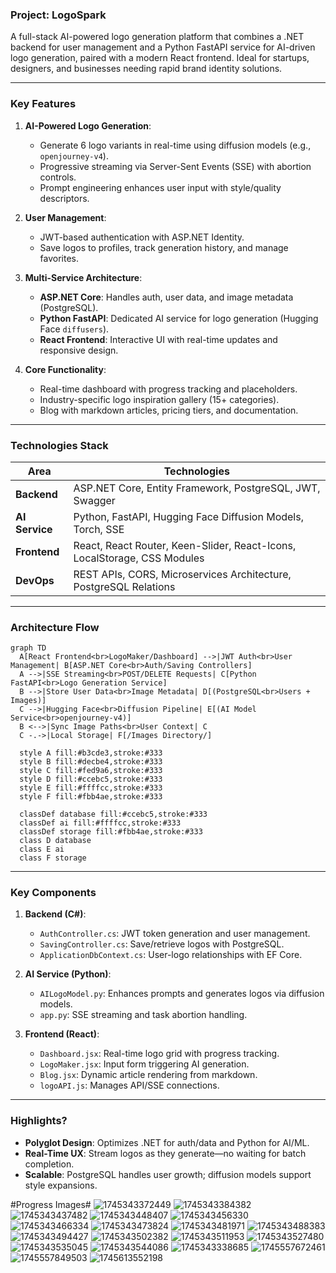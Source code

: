 ### **Project: LogoSpark**  
A full-stack AI-powered logo generation platform that combines a .NET backend for user management and a Python FastAPI service for AI-driven logo generation, paired with a modern React frontend. Ideal for startups, designers, and businesses needing rapid brand identity solutions.

---

### **Key Features**  
1. **AI-Powered Logo Generation**:  
   - Generate 6 logo variants in real-time using diffusion models (e.g., `openjourney-v4`).  
   - Progressive streaming via Server-Sent Events (SSE) with abortion controls.  
   - Prompt engineering enhances user input with style/quality descriptors.  

2. **User Management**:  
   - JWT-based authentication with ASP.NET Identity.  
   - Save logos to profiles, track generation history, and manage favorites.  

3. **Multi-Service Architecture**:  
   - **ASP.NET Core**: Handles auth, user data, and image metadata (PostgreSQL).  
   - **Python FastAPI**: Dedicated AI service for logo generation (Hugging Face `diffusers`).  
   - **React Frontend**: Interactive UI with real-time updates and responsive design.  

4. **Core Functionality**:  
   - Real-time dashboard with progress tracking and placeholders.  
   - Industry-specific logo inspiration gallery (15+ categories).  
   - Blog with markdown articles, pricing tiers, and documentation.  

---

### **Technologies Stack**  
| **Area**       | **Technologies**                                                                 |  
|----------------|----------------------------------------------------------------------------------|  
| **Backend**    | ASP.NET Core, Entity Framework, PostgreSQL, JWT, Swagger                        |  
| **AI Service** | Python, FastAPI, Hugging Face Diffusion Models, Torch, SSE                      |  
| **Frontend**   | React, React Router, Keen-Slider, React-Icons, LocalStorage, CSS Modules        |  
| **DevOps**     | REST APIs, CORS, Microservices Architecture, PostgreSQL Relations              |  

---

### **Architecture Flow**  
```mermaid
graph TD
  A[React Frontend<br>LogoMaker/Dashboard] -->|JWT Auth<br>User Management| B[ASP.NET Core<br>Auth/Saving Controllers]
  A -->|SSE Streaming<br>POST/DELETE Requests| C[Python FastAPI<br>Logo Generation Service]
  B -->|Store User Data<br>Image Metadata| D[(PostgreSQL<br>Users + Images)]
  C -->|Hugging Face<br>Diffusion Pipeline| E[(AI Model Service<br>openjourney-v4)]
  B <-->|Sync Image Paths<br>User Context| C
  C -.->|Local Storage| F[/Images Directory/]

  style A fill:#b3cde3,stroke:#333
  style B fill:#decbe4,stroke:#333
  style C fill:#fed9a6,stroke:#333
  style D fill:#ccebc5,stroke:#333
  style E fill:#ffffcc,stroke:#333
  style F fill:#fbb4ae,stroke:#333

  classDef database fill:#ccebc5,stroke:#333
  classDef ai fill:#ffffcc,stroke:#333
  classDef storage fill:#fbb4ae,stroke:#333
  class D database
  class E ai
  class F storage
```

---

### **Key Components**  
1. **Backend (C#)**:  
   - `AuthController.cs`: JWT token generation and user management.  
   - `SavingController.cs`: Save/retrieve logos with PostgreSQL.  
   - `ApplicationDbContext.cs`: User-logo relationships with EF Core.  

2. **AI Service (Python)**:  
   - `AILogoModel.py`: Enhances prompts and generates logos via diffusion models.  
   - `app.py`: SSE streaming and task abortion handling.  

3. **Frontend (React)**:  
   - `Dashboard.jsx`: Real-time logo grid with progress tracking.  
   - `LogoMaker.jsx`: Input form triggering AI generation.  
   - `Blog.jsx`: Dynamic article rendering from markdown.  
   - `logoAPI.js`: Manages API/SSE connections.  

---

### **Highlights?**  
- **Polyglot Design**: Optimizes .NET for auth/data and Python for AI/ML.  
- **Real-Time UX**: Stream logos as they generate—no waiting for batch completion.  
- **Scalable**: PostgreSQL handles user growth; diffusion models support style expansions.  

#Progress Images#
![1745343372449](image/README/1745343372449.png)
![1745343384382](image/README/1745343384382.png)
![1745343437482](image/README/1745343437482.png)
![1745343448407](image/README/1745343448407.png)
![1745343456330](image/README/1745343456330.png)
![1745343466334](image/README/1745343466334.png)
![1745343473824](image/README/1745343473824.png)
![1745343481971](image/README/1745343481971.png)
![1745343488383](image/README/1745343488383.png)
![1745343494427](image/README/1745343494427.png)
![1745343502382](image/README/1745343502382.png)
![1745343511953](image/README/1745343511953.png)
![1745343527480](image/README/1745343527480.png)
![1745343535045](image/README/1745343535045.png)
![1745343544086](image/README/1745343544086.png)
![1745343338685](image/README/1745343338685.png)
![1745557672461](image/README/1745557672461.png)
![1745557849503](image/README/1745557849503.png)
![1745613552198](image/README/1745613552198.png)